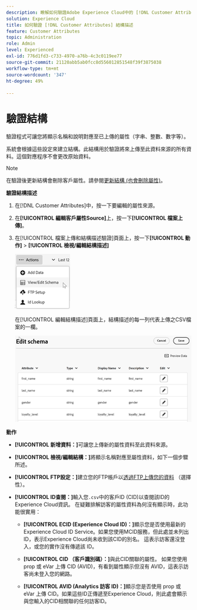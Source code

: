 ```yaml
---
description: 瞭解如何驗證Adobe Experience Cloud中的 [!DNL Customer Attributes] 結構描述。
solution: Experience Cloud
title: 如何驗證 [!DNL Customer Attributes] 結構描述
feature: Customer Attributes
topic: Administration
role: Admin
level: Experienced
exl-id: 776d1fd3-c733-4970-a76b-4c3c0119ee77
source-git-commit: 21120abb5ab0fcc8d556012851548f39f3875038
workflow-type: tm+mt
source-wordcount: '347'
ht-degree: 49%

---
```


# 驗證結構

驗證程式可讓您將顯示名稱和說明對應至已上傳的屬性（字串、整數、數字等）。

系統會根據這些設定來建立結構。此結構用於驗證將來上傳至此資料來源的所有資料。這個對應程序不會更改原始資料。

>[!NOTE]
>
>在驗證後更新結構會刪除客戶屬性。請參閱[更新結構 (也會刪除屬性)](t-crs-usecase.md)。

**驗證結構描述**

1. 在[!DNL Customer Attributes]中，按一下要編輯的屬性來源。

1. 在&#x200B;**[!UICONTROL 編輯客戶屬性Source]**&#x200B;上，按一下&#x200B;**[!UICONTROL 檔案上傳]**。

1. 在[!UICONTROL 檔案上傳和結構描述驗證]頁面上，按一下&#x200B;**[!UICONTROL 動作]** > **[!UICONTROL 檢視/編輯結構描述]**

   ![編輯結構](assets/view_edit_schema.png)

   在[!UICONTROL 編輯結構描述]頁面上，結構描述的每一列代表上傳之CSV檔案的一欄。

   ![在Experience Cloud中編輯結構描述頁面](assets/edit-schema.png)

**動作**

* **[!UICONTROL 新增資料：]**&#x200B;可讓您上傳新的屬性資料至此資料來源。

* **[!UICONTROL 檢視/編輯結構：]**&#x200B;將顯示名稱對應至屬性資料，如下一個步驟所述。

* **[!UICONTROL FTP設定：]**&#x200B;建立您的FTP帳戶以[透過FTP上傳您的資料](t-upload-attributes-ftp.md) （選擇性）。

* **[!UICONTROL ID查閱：]**&#x200B;輸入您`.csv`中的客戶ID (CID)以查閱該ID的Experience Cloud資訊。 在疑難排解訪客的屬性資料為何沒有顯示時，此功能很實用：

   * **[!UICONTROL ECID (Experience Cloud ID)：]**&#x200B;顯示您是否使用最新的 Experience Cloud ID Service。如果您使用MCID服務，但此處並未列出ID，表示Experience Cloud尚未收到該CID的別名。 這表示訪客還沒登入，或您的實作沒有傳遞該 ID。

   * **[!UICONTROL CID （客戶識別碼）：]**&#x200B;與此CID關聯的屬性。 如果您使用 prop 或 eVar 上傳 CID (AVID)，有看到屬性顯示但沒有 AVID，這表示訪客尚未登入您的網路。

   * **[!UICONTROL AVID (Analytics 訪客 ID)：]**&#x200B;顯示您是否使用 prop 或 eVar 上傳 CID。如果這些ID正傳遞至Experience Cloud，則此處會顯示與您輸入的CID相關聯的任何訪客ID。
